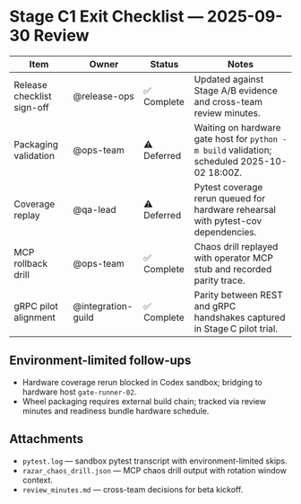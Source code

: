 # Stage C1 Exit Checklist — 2025-09-30 Review

| Item | Owner | Status | Notes |
| --- | --- | --- | --- |
| Release checklist sign-off | @release-ops | ✅ Complete | Updated against Stage A/B evidence and cross-team review minutes. |
| Packaging validation | @ops-team | ⚠️ Deferred | Waiting on hardware gate host for `python -m build` validation; scheduled 2025-10-02 18:00Z. |
| Coverage replay | @qa-lead | ⚠️ Deferred | Pytest coverage rerun queued for hardware rehearsal with pytest-cov dependencies. |
| MCP rollback drill | @ops-team | ✅ Complete | Chaos drill replayed with operator MCP stub and recorded parity trace. |
| gRPC pilot alignment | @integration-guild | ✅ Complete | Parity between REST and gRPC handshakes captured in Stage C pilot trial. |

## Environment-limited follow-ups

- Hardware coverage rerun blocked in Codex sandbox; bridging to hardware host `gate-runner-02`.
- Wheel packaging requires external build chain; tracked via review minutes and readiness bundle hardware schedule.

## Attachments

- `pytest.log` — sandbox pytest transcript with environment-limited skips.
- `razar_chaos_drill.json` — MCP chaos drill output with rotation window context.
- `review_minutes.md` — cross-team decisions for beta kickoff.
